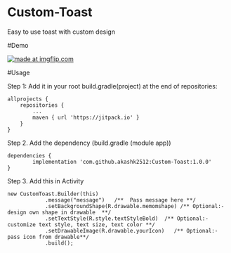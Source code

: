 # Custom-Toast
Easy to use toast with custom design

#Demo

<a href="https://imgflip.com/gif/2etpb3"><img src="https://i.imgflip.com/2etpb3.gif" title="made at imgflip.com"/></a>

#Usage

Step 1:
Add it in your root build.gradle(project) at the end of repositories:

	allprojects {
		repositories {
			...
			maven { url 'https://jitpack.io' }
		}
	}
  
  Step 2. Add the dependency (build.gradle (module app))

	dependencies {
	        implementation 'com.github.akashk2512:Custom-Toast:1.0.0'
	}
  
  Step 3. Add this in Activity

	new CustomToast.Builder(this)
                .message("message")   /**  Pass message here **/
                .setBackgroundShape(R.drawable.memomshape) /** Optional:- design own shape in drawable  **/
                .setTextStyle(R.style.textStyleBold)  /** Optional:-  customize text style, text size, text color **/
                .setDrawableImage(R.drawable.yourIcon)   /** Optional:- pass icon from drawable**/
                .build();
	       
 
  
  
  

